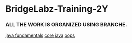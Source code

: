 # BridgeLabz-Training-2Y

### ALL THE WORK IS ORGANIZED USING BRANCHE.

[java fundamentals](https://github.com/Zmy-Shaurya/BridgeLabz-Training-2Y/tree/java)
[core java](https://github.com/Zmy-Shaurya/BridgeLabz-Training-2Y/tree/core)
[oops](https://github.com/Zmy-Shaurya/BridgeLabz-Training-2Y/tree/oops)
